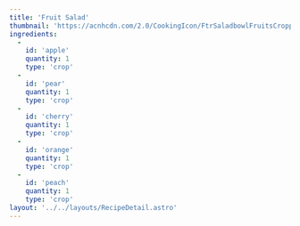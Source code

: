 ```yaml
---
title: 'Fruit Salad'
thumbnail: 'https://acnhcdn.com/2.0/CookingIcon/FtrSaladbowlFruitsCropped.png'
ingredients:
  -
    id: 'apple'
    quantity: 1
    type: 'crop'
  -
    id: 'pear'
    quantity: 1
    type: 'crop'
  -
    id: 'cherry'
    quantity: 1
    type: 'crop'
  -
    id: 'orange'
    quantity: 1
    type: 'crop'
  -
    id: 'peach'
    quantity: 1
    type: 'crop'
layout: '../../layouts/RecipeDetail.astro'
---
```

